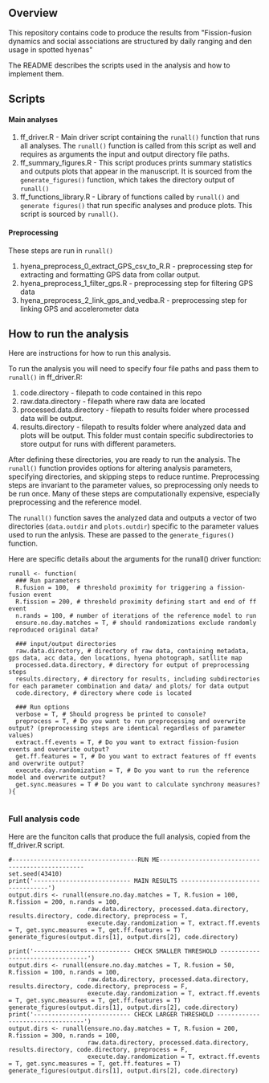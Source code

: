 ## Overview

This repository contains code to produce the results from "Fission-fusion dynamics and social associations are structured by daily ranging and den usage in spotted hyenas"

The README describes the scripts used in the analysis and how to implement them. 

## Scripts

#### Main analyses
1. ff_driver.R - Main driver script containing the `runall()` function that runs all analyses. The `runall()` function is called from this script as well and requires as arguments the input and output directory file paths. 
2. ff_summary_figures.R - This script produces prints summary statistics and outputs plots that appear in the manuscript. It is sourced from the `generate_figures()` function, which takes the directory output of `runall()`
3. ff_functions_library.R - Library of functions called by `runall()` and `generate figures()` that run specific analyses and produce plots. This script is sourced by `runall()`. 

#### Preprocessing
These steps are run in `runall()`
1. hyena_preprocess_0_extract_GPS_csv_to_R.R - preprocessing step for extracting and formatting GPS data from collar output.
2. hyena_preprocess_1_filter_gps.R - preprocessing step for filtering GPS data
3. hyena_preprocess_2_link_gps_and_vedba.R - preprocessing step for linking GPS and accelerometer data

## How to run the analysis
Here are instructions for how to run this analysis. 

To run the analysis you will need to specify four file paths and pass them to `runall()` in ff_driver.R:
1. code.directory - filepath to code contained in this repo
2. raw.data.directory - filepath where raw data are located
3. processed.data.directory - filepath to results folder where processed data will be output.
4. results.directory - filepath to results folder where analyzed data and plots will be output. This folder must contain specific subdirectories to store output for runs with different parameters.

After defining these directories, you are ready to run the analysis. The `runall()` function provides options for altering analysis parameters, specifying directories, and skipping steps to reduce runtime. Preprocessing steps are invariant to the parameter values, so preprocessing only needs to be run once. Many of these steps are computationally expensive, especially preprocessing and the reference model.

The `runall()` function saves the analyzed data and outputs a vector of two directories (`data.outdir` and `plots.outdir`) specific to the parameter values used to run the anlysis. These are passed to the `generate_figures()` function. 

Here are specific details about the arguments for the runall() driver function:

```
runall <- function(
  ### Run parameters
  R.fusion = 100,  # threshold proximity for triggering a fission-fusion event
  R.fission = 200, # threshold proximity defining start and end of ff event
  n.rands = 100, # number of iterations of the reference model to run
  ensure.no.day.matches = T, # should randomizations exclude randomly reproduced original data?
  
  ### input/output directories
  raw.data.directory, # directory of raw data, containing metadata, gps data, acc data, den locations, hyena photograph, satllite map
  processed.data.directory, # directory for output of preprocessing steps
  results.directory, # directory for results, including subdirectories for each parameter combination and data/ and plots/ for data output
  code.directory, # directory where code is located 
  
  ### Run options
  verbose = T, # Should progress be printed to console?
  preprocess = T, # Do you want to run preprocessing and overwrite output? (preprocessing steps are identical regardless of parameter values) 
  extract.ff.events = T, # Do you want to extract fission-fusion events and overwrite output?
  get.ff.features = T, # Do you want to extract features of ff events and overwrite output?
  execute.day.randomization = T, # Do you want to run the reference model and overwrite output? 
  get.sync.measures = T # Do you want to calculate synchrony measures?
){
                   
```

### Full analysis code
Here are the funciton calls that produce the full analysis, copied from the ff_driver.R script. 

```
#-----------------------------------RUN ME-------------------------------------------------
set.seed(43410)
print('--------------------------- MAIN RESULTS ---------------------------------')
output.dirs <- runall(ensure.no.day.matches = T, R.fusion = 100, R.fission = 200, n.rands = 100, 
                      raw.data.directory, processed.data.directory, results.directory, code.directory, preprocess = T,
                      execute.day.randomization = T, extract.ff.events = T, get.sync.measures = T, get.ff.features = T)
generate_figures(output.dirs[1], output.dirs[2], code.directory)

print('--------------------------- CHECK SMALLER THRESHOLD ---------------------------------')
output.dirs <- runall(ensure.no.day.matches = T, R.fusion = 50, R.fission = 100, n.rands = 100, 
                      raw.data.directory, processed.data.directory, results.directory, code.directory, preprocess = F,
                      execute.day.randomization = T, extract.ff.events = T, get.sync.measures = T, get.ff.features = T)
generate_figures(output.dirs[1], output.dirs[2], code.directory)
print('--------------------------- CHECK LARGER THRESHOLD ---------------------------------')
output.dirs <- runall(ensure.no.day.matches = T, R.fusion = 200, R.fission = 300, n.rands = 100, 
                      raw.data.directory, processed.data.directory, results.directory, code.directory, preprocess = F,
                      execute.day.randomization = T, extract.ff.events = T, get.sync.measures = T, get.ff.features = T)
generate_figures(output.dirs[1], output.dirs[2], code.directory)
```